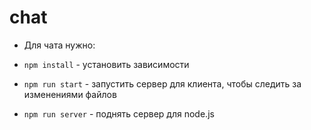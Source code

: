 # chat

* Для чата нужно:

* `npm install` - установить зависимости
* `npm run start` - запустить сервер для клиента, чтобы следить за изменениями файлов
* `npm run server` - поднять сервер для node.js